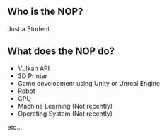 ## Who is the NOP?

Just a Student

## What does the NOP do?

- Vulkan API
- 3D Printer
- Game development using Unity or Unreal Engine
- Robot
- CPU
- Machine Learning (Not recently)
- Operating System (Not recently)

etc...

<!---
NOPLAB/NOPLAB is a ✨ special ✨ repository because its `README.md` (this file) appears on your GitHub profile.
You can click the Preview link to take a look at your changes.
--->
